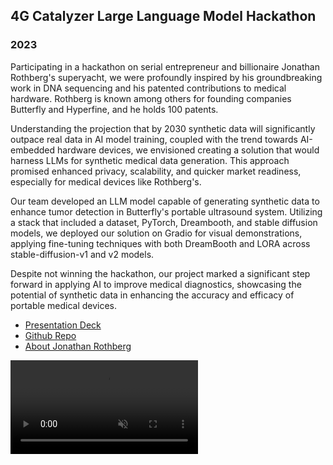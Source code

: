 ## 4G Catalyzer Large Language Model Hackathon

### 2023

Participating in a hackathon on serial entrepreneur and billionaire Jonathan Rothberg's superyacht, we were profoundly inspired by his groundbreaking work in DNA sequencing and his patented contributions to medical hardware. Rothberg is known among others for founding companies Butterfly and Hyperfine, and he holds 100 patents.

Understanding the projection that by 2030 synthetic data will significantly outpace real data in AI model training, coupled with the trend towards AI-embedded hardware devices, we envisioned creating a solution that would harness LLMs for synthetic medical data generation. This approach promised enhanced privacy, scalability, and quicker market readiness, especially for medical devices like Rothberg's.

Our team developed an LLM model capable of generating synthetic data to enhance tumor detection in Butterfly's portable ultrasound system. Utilizing a stack that included a dataset, PyTorch, Dreambooth, and stable diffusion models, we deployed our solution on Gradio for visual demonstrations, applying fine-tuning techniques with both DreamBooth and LORA across stable-diffusion-v1 and v2 models.

Despite not winning the hackathon, our project marked a significant step forward in applying AI to improve medical diagnostics, showcasing the potential of synthetic data in enhancing the accuracy and efficacy of portable medical devices.

- [Presentation Deck](https://www.dropbox.com/scl/fi/wn5t0i5qyf1ww98y07sm4/Black-Mesa_Butterfly.pdf?rlkey=rsanrvgc66vtnzal3ug4zq7j8&dl=0)
- [Github Repo](https://github.com/Aniloid2/LLM_bio_hackathon/tree/master)
- [About Jonathan Rothberg](https://en.wikipedia.org/wiki/Jonathan_Rothberg)

<video class="video-style" controls autoplay muted>
  <source src="/images/projects/hackathondemovideo.mp4" type="video/mp4" />
  Your browser does not support the video tag.
</video>
